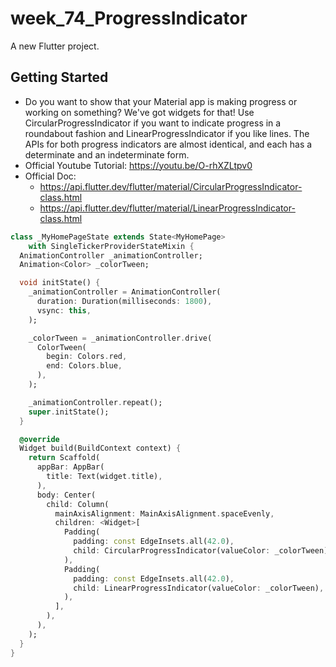# week_74_ProgressIndicator

A new Flutter project.

## Getting Started

- Do you want to show that your Material app is making progress or working on something? We've got widgets for that! Use CircularProgressIndicator if you want to indicate progress in a roundabout fashion and LinearProgressIndicator if you like lines. The APIs for both progress indicators are almost identical, and each has a determinate and an indeterminate form.
- Official Youtube Tutorial: https://youtu.be/O-rhXZLtpv0
- Official Doc: 
  - https://api.flutter.dev/flutter/material/CircularProgressIndicator-class.html
  - https://api.flutter.dev/flutter/material/LinearProgressIndicator-class.html

```dart
class _MyHomePageState extends State<MyHomePage>
    with SingleTickerProviderStateMixin {
  AnimationController _animationController;
  Animation<Color> _colorTween;

  void initState() {
    _animationController = AnimationController(
      duration: Duration(milliseconds: 1800),
      vsync: this,
    );

    _colorTween = _animationController.drive(
      ColorTween(
        begin: Colors.red,
        end: Colors.blue,
      ),
    );

    _animationController.repeat();
    super.initState();
  }

  @override
  Widget build(BuildContext context) {
    return Scaffold(
      appBar: AppBar(
        title: Text(widget.title),
      ),
      body: Center(
        child: Column(
          mainAxisAlignment: MainAxisAlignment.spaceEvenly,
          children: <Widget>[
            Padding(
              padding: const EdgeInsets.all(42.0),
              child: CircularProgressIndicator(valueColor: _colorTween),
            ),
            Padding(
              padding: const EdgeInsets.all(42.0),
              child: LinearProgressIndicator(valueColor: _colorTween),
            ),
          ],
        ),
      ),
    );
  }
}
```

